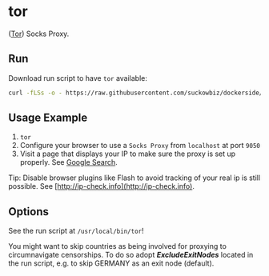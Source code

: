 # tor

([Tor](https://www.torproject.org/)) Socks Proxy.

## Run

Download run script to have `tor` available:

```bash
curl -fLSs -o - https://raw.githubusercontent.com/suckowbiz/dockerside/master/tor/tor > /var/tmp/tor && sudo mv /var/tmp/tor /usr/local/bin/ && sudo chmod +x /usr/local/bin/tor
```

## Usage Example

1. ```tor```
1. Configure your browser to use a `Socks Proxy` from `localhost` at port `9050`
1. Visit a page that displays your IP to make sure the proxy is set up properly. See [Google Search](https://www.google.de/#newwindow=1&q=my+wan+ip).

Tip: Disable browser plugins like Flash to avoid tracking of your real ip is still possible. See [http://ip-check.info](http://ip-check.info).

## Options

See the run script at `/usr/local/bin/tor`!

You might want to skip countries as being involved for proxying to circumnavigate censorships. To do so adopt ***ExcludeExitNodes*** located in the run script, e.g. to skip GERMANY as an exit node (default).
